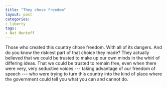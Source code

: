 ```yaml
---
title: "They chose freedom"
layout: post
categories:
- liberty
tags:
- Nat Hentoff
---
```


Those who created this country chose freedom. With all of its dangers. And do you know the riskiest part of that choice they made? They actually believed that we could be trusted to make up our own minds in the whirl of differing ideas. That we could be trusted to remain free, even when there were very, very seductive voices --- taking advantage of our freedom of speech --- who were trying to turn this country into the kind of place where the government could tell you what you can and cannot do.